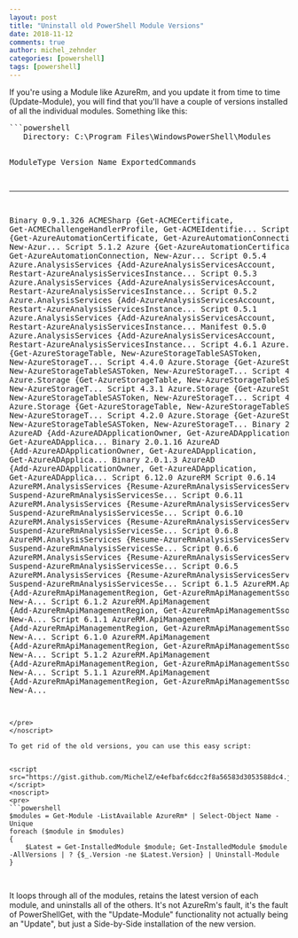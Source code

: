 ```yaml
---
layout: post
title: "Uninstall old PowerShell Module Versions"
date: 2018-11-12
comments: true
author: michel_zehnder
categories: [powershell]
tags: [powershell]
---
```


If you're using a Module like AzureRm, and you update it from time to time (Update-Module), you will find that you'll have a couple of versions installed of all the individual modules. Something like this:

<script src="https://gist.github.com/MichelZ/197da5830b6e073183619e302e95145f.js"></script>
<noscript>
<pre>
```powershell
   Directory: C:\Program Files\WindowsPowerShell\Modules


ModuleType Version    Name                                ExportedCommands
---------- -------    ----                                ----------------
Binary     0.9.1.326  ACMESharp                           {Get-ACMECertificate, Get-ACMEChallengeHandlerProfile, Get-ACMEIdentifie...
Script     5.3.0      Azure                               {Get-AzureAutomationCertificate, Get-AzureAutomationConnection, New-Azur...
Script     5.1.2      Azure                               {Get-AzureAutomationCertificate, Get-AzureAutomationConnection, New-Azur...
Script     0.5.4      Azure.AnalysisServices              {Add-AzureAnalysisServicesAccount, Restart-AzureAnalysisServicesInstance...
Script     0.5.3      Azure.AnalysisServices              {Add-AzureAnalysisServicesAccount, Restart-AzureAnalysisServicesInstance...
Script     0.5.2      Azure.AnalysisServices              {Add-AzureAnalysisServicesAccount, Restart-AzureAnalysisServicesInstance...
Script     0.5.1      Azure.AnalysisServices              {Add-AzureAnalysisServicesAccount, Restart-AzureAnalysisServicesInstance...
Manifest   0.5.0      Azure.AnalysisServices              {Add-AzureAnalysisServicesAccount, Restart-AzureAnalysisServicesInstance...
Script     4.6.1      Azure.Storage                       {Get-AzureStorageTable, New-AzureStorageTableSASToken, New-AzureStorageT...
Script     4.4.0      Azure.Storage                       {Get-AzureStorageTable, New-AzureStorageTableSASToken, New-AzureStorageT...
Script     4.3.2      Azure.Storage                       {Get-AzureStorageTable, New-AzureStorageTableSASToken, New-AzureStorageT...
Script     4.3.1      Azure.Storage                       {Get-AzureStorageTable, New-AzureStorageTableSASToken, New-AzureStorageT...
Script     4.2.1      Azure.Storage                       {Get-AzureStorageTable, New-AzureStorageTableSASToken, New-AzureStorageT...
Script     4.2.0      Azure.Storage                       {Get-AzureStorageTable, New-AzureStorageTableSASToken, New-AzureStorageT...
Binary     2.0.2.4    AzureAD                             {Add-AzureADApplicationOwner, Get-AzureADApplication, Get-AzureADApplica...
Binary     2.0.1.16   AzureAD                             {Add-AzureADApplicationOwner, Get-AzureADApplication, Get-AzureADApplica...
Binary     2.0.1.3    AzureAD                             {Add-AzureADApplicationOwner, Get-AzureADApplication, Get-AzureADApplica...
Script     6.12.0     AzureRM
Script     0.6.14     AzureRM.AnalysisServices            {Resume-AzureRmAnalysisServicesServer, Suspend-AzureRmAnalysisServicesSe...
Script     0.6.11     AzureRM.AnalysisServices            {Resume-AzureRmAnalysisServicesServer, Suspend-AzureRmAnalysisServicesSe...
Script     0.6.10     AzureRM.AnalysisServices            {Resume-AzureRmAnalysisServicesServer, Suspend-AzureRmAnalysisServicesSe...
Script     0.6.8      AzureRM.AnalysisServices            {Resume-AzureRmAnalysisServicesServer, Suspend-AzureRmAnalysisServicesSe...
Script     0.6.6      AzureRM.AnalysisServices            {Resume-AzureRmAnalysisServicesServer, Suspend-AzureRmAnalysisServicesSe...
Script     0.6.5      AzureRM.AnalysisServices            {Resume-AzureRmAnalysisServicesServer, Suspend-AzureRmAnalysisServicesSe...
Script     6.1.5      AzureRM.ApiManagement               {Add-AzureRmApiManagementRegion, Get-AzureRmApiManagementSsoToken, New-A...
Script     6.1.2      AzureRM.ApiManagement               {Add-AzureRmApiManagementRegion, Get-AzureRmApiManagementSsoToken, New-A...
Script     6.1.1      AzureRM.ApiManagement               {Add-AzureRmApiManagementRegion, Get-AzureRmApiManagementSsoToken, New-A...
Script     6.1.0      AzureRM.ApiManagement               {Add-AzureRmApiManagementRegion, Get-AzureRmApiManagementSsoToken, New-A...
Script     5.1.2      AzureRM.ApiManagement               {Add-AzureRmApiManagementRegion, Get-AzureRmApiManagementSsoToken, New-A...
Script     5.1.1      AzureRM.ApiManagement               {Add-AzureRmApiManagementRegion, Get-AzureRmApiManagementSsoToken, New-A...
```
</pre>
</noscript>

To get rid of the old versions, you can use this easy script:


<script src="https://gist.github.com/MichelZ/e4efbafc6dcc2f8a56583d3053588dc4.js"></script>
<noscript>
<pre>
```powershell
$modules = Get-Module -ListAvailable AzureRm* | Select-Object Name -Unique
foreach ($module in $modules)
{
    $Latest = Get-InstalledModule $module; Get-InstalledModule $module -AllVersions | ? {$_.Version -ne $Latest.Version} | Uninstall-Module
}
```
</pre>
</noscript>

It loops through all of the modules, retains the latest version of each module, and uninstalls all of the others.
It's not AzureRm's fault, it's the fault of PowerShellGet, with the "Update-Module" functionality not actually being an "Update", but just a Side-by-Side installation of the new version.
